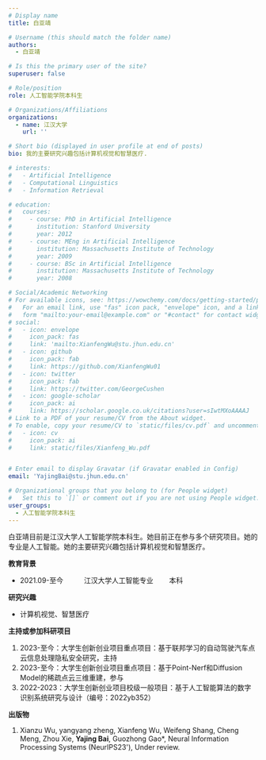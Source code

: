 ```yaml
---
# Display name
title: 白亚靖

# Username (this should match the folder name)
authors:
  - 白亚靖

# Is this the primary user of the site?
superuser: false

# Role/position
role: 人工智能学院本科生

# Organizations/Affiliations
organizations:
  - name: 江汉大学
    url: ''

# Short bio (displayed in user profile at end of posts)
bio: 我的主要研究兴趣包括计算机视觉和智慧医疗.

# interests:
#   - Artificial Intelligence
#   - Computational Linguistics
#   - Information Retrieval

# education:
#   courses:
#     - course: PhD in Artificial Intelligence
#       institution: Stanford University
#       year: 2012
#     - course: MEng in Artificial Intelligence
#       institution: Massachusetts Institute of Technology
#       year: 2009
#     - course: BSc in Artificial Intelligence
#       institution: Massachusetts Institute of Technology
#       year: 2008

# Social/Academic Networking
# For available icons, see: https://wowchemy.com/docs/getting-started/page-builder/#icons
#   For an email link, use "fas" icon pack, "envelope" icon, and a link in the
#   form "mailto:your-email@example.com" or "#contact" for contact widget.
# social:
#   - icon: envelope
#     icon_pack: fas
#     link: 'mailto:XianfengWu@stu.jhun.edu.cn'
#   - icon: github
#     icon_pack: fab
#     link: https://github.com/XianfengWu01
#   - icon: twitter
#     icon_pack: fab
#     link: https://twitter.com/GeorgeCushen
#   - icon: google-scholar
#     icon_pack: ai
#     link: https://scholar.google.co.uk/citations?user=sIwtMXoAAAAJ
# Link to a PDF of your resume/CV from the About widget.
# To enable, copy your resume/CV to `static/files/cv.pdf` and uncomment the lines below.
#   - icon: cv
#     icon_pack: ai
#     link: static/files/Xianfeng_Wu.pdf


# Enter email to display Gravatar (if Gravatar enabled in Config)
email: 'YajingBai@stu.jhun.edu.cn'

# Organizational groups that you belong to (for People widget)
#   Set this to `[]` or comment out if you are not using People widget.
user_groups:
  - 人工智能学院本科生
---
```


白亚靖目前是江汉大学人工智能学院本科生。她目前正在参与多个研究项目。她的专业是人工智能。她的主要研究兴趣包括计算机视觉和智慧医疗。

**教育背景**
 - 2021.09-至今　　　江汉大学人工智能专业　　       本科
                    
**研究兴趣**
 - 计算机视觉、智慧医疗

**主持或参加科研项目**
 1. 2023-至今：大学生创新创业项目重点项目：基于联邦学习的自动驾驶汽车点云信息处理隐私安全研究，主持
 2. 2023-至今：大学生创新创业项目重点项目：基于Point-Nerf和Diffusion Model的稀疏点云三维重建，参与
 3. 2022-2023：大学生创新创业项目校级一般项目：基于人工智能算法的数字识别系统研究与设计（编号：2022yb352）

**出版物**
 1.	Xianzu Wu, yangyang zheng, Xianfeng Wu, Weifeng Shang, Cheng Meng, Zhou Xie, **Yajing Bai**, Guozhong Gao*, Neural Information Processing Systems (NeurIPS23'), Under review.



